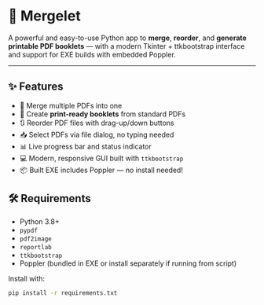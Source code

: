 # 📘 Mergelet

A powerful and easy-to-use Python app to **merge**, **reorder**, and **generate printable PDF booklets** — with a modern Tkinter + ttkbootstrap interface and support for EXE builds with embedded Poppler.

---

## ✨ Features

- 🔗 Merge multiple PDFs into one
- 🧾 Create **print-ready booklets** from standard PDFs
- 🔃 Reorder PDF files with drag-up/down buttons
- 📥 Select PDFs via file dialog, no typing needed
- 📊 Live progress bar and status indicator
- 💻 Modern, responsive GUI built with `ttkbootstrap`
- 📦 Built EXE includes Poppler — no install needed!


## 🛠️ Requirements

- Python 3.8+
- `pypdf`
- `pdf2image`
- `reportlab`
- `ttkbootstrap`
- Poppler (bundled in EXE or install separately if running from script)

Install with:

```bash
pip install -r requirements.txt
